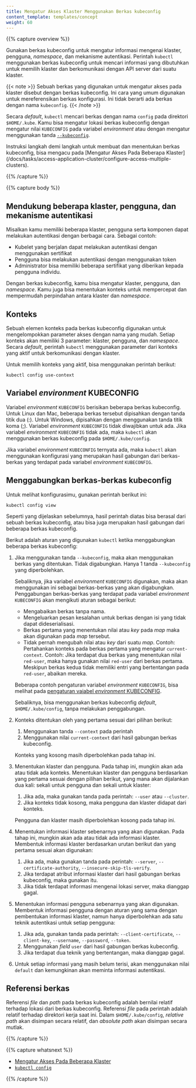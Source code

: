 ```yaml
---
title: Mengatur Akses Klaster Menggunakan Berkas kubeconfig
content_template: templates/concept
weight: 60
---
```


{{% capture overview %}}

Gunakan berkas kubeconfig untuk mengatur informasi mengenai klaster, pengguna, 
_namespace_, dan mekanisme autentikasi. Perintah `kubectl` menggunakan berkas
kubeconfig untuk mencari informasi yang dibutuhkan untuk memilih klaster dan
berkomunikasi dengan API server dari suatu klaster.

{{< note >}}
Sebuah berkas yang digunakan untuk mengatur akses pada klaster disebut dengan
berkas kubeconfig. Ini cara yang umum digunakan untuk mereferensikan berkas
konfigurasi. Ini tidak berarti ada berkas dengan nama `kubeconfig`.
{{< /note >}}

Secara _default_, `kubectl` mencari berkas dengan nama `config` pada direktori
`$HOME/.kube`. Kamu bisa mengatur lokasi berkas kubeconfig dengan mengatur
nilai `KUBECONFIG` pada variabel _environment_ atau dengan mengatur menggunakan
tanda [`--kubeconfig`](/docs/reference/generated/kubectl/kubectl/).

Instruksi langkah demi langkah untuk membuat dan menentukan berkas kubeconfig,
bisa mengacu pada [Mengatur Akses Pada Beberapa Klaster]
(/docs/tasks/access-application-cluster/configure-access-multiple-clusters).

{{% /capture %}}


{{% capture body %}}

## Mendukung beberapa klaster, pengguna, dan mekanisme autentikasi

Misalkan kamu memiliki beberapa klaster, pengguna serta komponen dapat melakukan
autentikasi dengan berbagai cara. Sebagai contoh:

- Kubelet yang berjalan dapat melakukan autentikasi dengan menggunakan sertifikat
- Pengguna bisa melakukan autentikasi dengan menggunakan token
- Administrator bisa memiliki beberapa sertifikat yang diberikan kepada pengguna 
individu.

Dengan berkas kubeconfig, kamu bisa mengatur klaster, pengguna, dan _namespace_.
Kamu juga bisa menentukan konteks untuk mempercepat dan mempermudah perpindahan
antara klaster dan _namespace_.

## Konteks

Sebuah elemen konteks pada berkas kubeconfig digunakan untuk mengelompokkan
parameter akses dengan nama yang mudah. Setiap konteks akan memiliki 3 parameter:
klaster, pengguna, dan _namespace_. Secara _default_, perintah `kubectl` menggunakan
parameter dari konteks yang aktif untuk berkomunikasi dengan klaster.

Untuk memilih konteks yang aktif, bisa menggunakan perintah berikut:
```
kubectl config use-context
```

## Variabel _environment_ KUBECONFIG

Variabel _environment_ `KUBECONFIG` berisikan beberapa berkas kubeconfig. Untuk 
Linux dan Mac, beberapa berkas tersebut dipisahkan dengan tanda titik dua (:).
Untuk Windows, dipisahkan dengan menggunakan tanda titik koma (;). Variabel 
_environment_ `KUBECONFIG` tidak diwajibkan untuk ada. Jika variabel _environment_
`KUBECONFIG` tidak ada, maka `kubectl` akan menggunakan berkas kubeconfig pada
`$HOME/.kube/config`.

Jika variabel _environment_ `KUBECONFIG` ternyata ada, maka `kubectl` akan menggunakan
konfigurasi yang merupakan hasil gabungan dari berkas-berkas yang terdapat pada
variabel _environment_ `KUBECONFIG`.

## Menggabungkan berkas-berkas kubeconfig

Untuk melihat konfigurasimu, gunakan perintah berikut ini:

```shell
kubectl config view
```

Seperti yang dijelaskan sebelumnya, hasil perintah diatas bisa berasal dari sebuah 
berkas kubeconfig, atau bisa juga merupakan hasil gabungan dari beberapa berkas kubeconfig.

Berikut adalah aturan yang digunakan `kubectl` ketika menggabungkan beberapa berkas
kubeconfig:

1. Jika menggunakan tanda `--kubeconfig`, maka akan menggunakan berkas yang ditentukan.
   Tidak digabungkan. Hanya 1 tanda `--kubeconfig` yang diperbolehkan.

   Sebaliknya, jika variabel _environment_ `KUBECONFIG` digunakan, maka akan menggunakan 
   ini sebagai berkas-berkas yang akan digabungkan. Penggabungan berkas-berkas yang terdapat
   pada variabel _environment_ `KUBECONFIG` akan mengikuti aturan sebagai berikut:

   * Mengabaikan berkas tanpa nama.
   * Mengeluarkan pesan kesalahan untuk berkas dengan isi yang tidak dapat dideserialisasi.
   * Berkas pertama yang menentukan nilai atau _key_ pada _map_ maka akan digunakan 
     pada _map_ tersebut.
   * Tidak pernah mengubah nilai atau _key_ dari suatu _map_.
     Contoh: Pertahankan konteks pada berkas pertama yang mengatur `current-context`.
     Contoh: Jika terdapat dua berkas yang menentukan nilai `red-user`, maka hanya gunakan
     nilai `red-user` dari berkas pertama.
     Meskipun berkas kedua tidak memiliki entri yang bertentangan pada `red-user`, 
     abaikan mereka.

   Beberapa contoh pengaturan variabel _environment_ `KUBECONFIG`, bisa melihat pada
   [pengaturan vaiabel _environment_ KUBECONFIG](/docs/tasks/access-application-cluster/configure-access-multiple-clusters/#set-the-kubeconfig-environment-variable).

   Sebaliknya, bisa menggunakan berkas kubeconfig _default_, `$HOME/.kube/config`, 
   tanpa melakukan penggabungan.

1. Konteks ditentukan oleh yang pertama sesuai dari pilihan berikut:

    1. Menggunakan tanda `--context` pada perintah
    1. Menggunakan nilai `current-context` dari hasil gabungan berkas kubeconfig.

   Konteks yang kosong masih diperbolehkan pada tahap ini.

1. Menentukan klaster dan pengguna. Pada tahap ini, mungkin akan ada atau tidak ada konteks.
   Menentukan klaster dan pengguna berdasarkan yang pertama sesuai dengan pilihan berikut,
   yang mana akan dijalankan dua kali: sekali untuk pengguna dan sekali untuk klaster:

   1. Jika ada, maka gunakan tanda pada perintah: `--user` atau `--cluster`.
   1. Jika konteks tidak kosong, maka pengguna dan klaster didapat dari konteks.

   Pengguna dan klaster masih diperbolehkan kosong pada tahap ini.

1. Menentukan informasi klaster sebenarnya yang akan digunakan. Pada tahap ini, mungkin
   akan ada atau tidak ada informasi klaster. Membentuk informasi klaster berdasarkan urutan
   berikut dan yang pertama sesuai akan digunakan:

   1. Jika ada, maka gunakan tanda pada perintah: `--server`, `--certificate-authority`, `--insecure-skip-tls-verify`.
   1. Jika terdapat atribut informasi klaster dari hasil gabungan berkas kubeconfig, 
      maka gunakan itu.
   1. Jika tidak terdapat informasi mengenai lokasi server, maka dianggap gagal.

1. Menentukan informasi pengguna sebenarnya yang akan digunakan. Membentuk informasi 
   pengguna dengan aturan yang sama dengan pembentukan informasi klaster, namun hanya 
   diperbolehkan ada satu teknik autentikasi untuk setiap pengguna:

   1. Jika ada, gunakan tanda pada perintah: `--client-certificate`, `--client-key`, `--username`, `--password`, `--token`.
   1. Menggunakan _field_ `user` dari hasil gabungan berkas kubeconfig.
   1. Jika terdapat dua teknik yang bertentangan, maka dianggap gagal.

1. Untuk setiap informasi yang masih belum terisi, akan menggunakan nilai `default` dan
   kemungkinan akan meminta informasi autentikasi.

## Referensi berkas

Referensi _file_ dan _path_ pada berkas kubeconfig adalah bernilai relatif terhadap
lokasi dari berkas kubeconfig.
Referensi _file_ pada perintah adalah relatif terhadap direktori kerja saat ini.
Dalam `$HOME/.kube/config`, _relative path_ akan disimpan secara relatif, dan
_absolute path_ akan disimpan secara mutlak.

{{% /capture %}}


{{% capture whatsnext %}}

* [Mengatur Akses Pada Beberapa Klaster](/docs/tasks/access-application-cluster/configure-access-multiple-clusters/)
* [`kubectl config`](/docs/reference/generated/kubectl/kubectl-commands#config)

{{% /capture %}}


